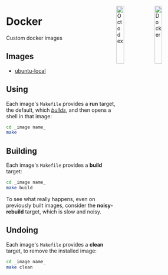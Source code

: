 <a href="https://www.docker.com/" alt="Docker"><img
src="https://www.docker.com/sites/default/files/social/docker_facebook_share.png"
alt="Docker" align="right" height="20%" width="20%"/></a>
<a href="https://github.com/" alt="GitHub"><img
src="https://random-octodex.herokuapp.com/random" alt="Octodex" align="right"
height="20%" width="20%"/></a>

# Docker

Custom docker images

## Images

* [ubuntu-local](ubuntu-local/)

## Using

Each image's `Makefile` provides a **run** target, the default, which
[_builds_](#building), and then opens a shell in that image:

```sh
cd _image name_
make
```

## Building

Each image's `Makefile` provides a **build** target:

```sh
cd _image name_
make build
```

To see what really happens, even on previously built images, consider the
**noisy-rebuild** target, which is slow and noisy.

## Undoing

Each image's `Makefile` provides a **clean** target, to remove the installed
image:

```sh
cd _image name_
make clean
```
